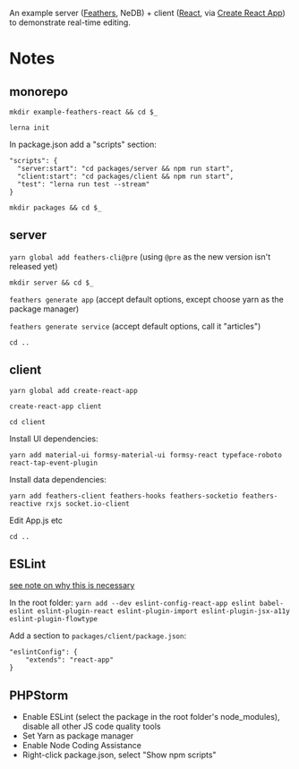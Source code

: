 An example server ([Feathers](http://feathersjs.com/), NeDB) + client ([React](https://github.com/facebookincubator/create-react-app), via [Create React App](https://github.com/facebookincubator/create-react-app)) to demonstrate real-time editing.

# Notes

## monorepo

`mkdir example-feathers-react && cd $_`

`lerna init`

In package.json add a "scripts" section:

```
"scripts": {
  "server:start": "cd packages/server && npm run start",
  "client:start": "cd packages/client && npm run start",
  "test": "lerna run test --stream"
}
```

`mkdir packages && cd $_`

## server

`yarn global add feathers-cli@pre`
(using `@pre` as the new version isn't released yet)

`mkdir server && cd $_`

`feathers generate app`
(accept default options, except choose yarn as the package manager)

`feathers generate service`
(accept default options, call it "articles")

`cd ..`

## client

`yarn global add create-react-app`

`create-react-app client`

`cd client`

Install UI dependencies:

`yarn add material-ui formsy-material-ui formsy-react typeface-roboto react-tap-event-plugin`

Install data dependencies:

`yarn add feathers-client feathers-hooks feathers-socketio feathers-reactive rxjs socket.io-client`

Edit App.js etc

`cd ..`

## ESLint

[see note on why this is necessary](https://github.com/facebookincubator/create-react-app/blob/master/packages/react-scripts/template/README.md#displaying-lint-output-in-the-editor)

In the root folder:
`yarn add --dev eslint-config-react-app eslint babel-eslint eslint-plugin-react eslint-plugin-import eslint-plugin-jsx-a11y eslint-plugin-flowtype`

Add a section to `packages/client/package.json`:
```
"eslintConfig": {
	"extends": "react-app"
}
```

## PHPStorm

* Enable ESLint (select the package in the root folder's node_modules), disable all other JS code quality tools
* Set Yarn as package manager
* Enable Node Coding Assistance
* Right-click package.json, select "Show npm scripts"
